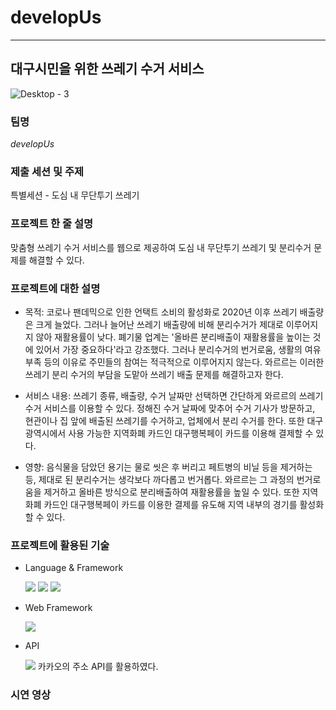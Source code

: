 # developUs
---
## 대구시민을 위한 쓰레기 수거 서비스
![Desktop - 3](https://user-images.githubusercontent.com/81808787/192131075-4b080f3c-7acd-49af-99c5-0b1e0e9bf623.png)

### 팀명
_developUs_


### 제출 세션 및 주제
특별세션 - 도심 내 무단투기 쓰레기


### 프로젝트 한 줄 설명
맞춤형 쓰레기 수거 서비스를 웹으로 제공하여 도심 내 무단투기 쓰레기 및 분리수거 문제를 해결할 수 있다.


### 프로젝트에 대한 설명
  - 목적: 코로나 팬데믹으로 인한 언택트 소비의 활성화로 2020년 이후 쓰레기 배출량은 크게 늘었다. 그러나 늘어난 쓰레기 배출량에 비해 분리수거가 제대로 이루어지지 않아 재활용률이 낮다. 폐기물 업계는 '올바른 분리배출이 재활용률을 높이는 것에 있어서 가장 중요하다'라고 강조했다. 그러나 분리수거의 번거로움, 생활의 여유 부족 등의 이유로 주민들의 참여는 적극적으로 이루어지지 않는다. 
와르르는 이러한 쓰레기 분리 수거의 부담을 도맡아 쓰레기 배출 문제를 해결하고자 한다.
  
  - 서비스 내용: 쓰레기 종류, 배출량, 수거 날짜만 선택하면 간단하게 와르르의 쓰레기 수거 서비스를 이용할 수 있다. 정해진 수거 날짜에 맞추어 수거 기사가 방문하고, 현관이나 집 앞에 배출된 쓰레기를 수거하고, 업체에서 분리 수거를 한다. 또한 대구광역시에서 사용 가능한 지역화폐 카드인 대구행복페이 카드를 이용해 결제할 수 있다.
  
  - 영향: 음식물을 담았던 용기는 물로 씻은 후 버리고 페트병의 비닐 등을 제거하는 등, 제대로 된 분리수거는 생각보다 까다롭고 번거롭다. 와르르는 그 과정의 번거로움을 제거하고 올바른 방식으로 분리배출하여 재활용률을 높일 수 있다. 또한 지역화폐 카드인 대구행복페이 카드를 이용한 결제를 유도해 지역 내부의 경기를 활성화할 수 있다.


### 프로젝트에 활용된 기술
  - Language & Framework
     
     <img src="https://img.shields.io/badge/html5-E34F26?style=for-the-badge&logo=html5&logoColor=white">
     <img src="https://img.shields.io/badge/css3-1572B6?style=for-the-badge&logo=css3&logoColor=white">
     <img src="https://img.shields.io/badge/Javascript-F7DF1E?style=for-the-badge&logo=Javascript&logoColor=white">
     
   - Web Framework
   
     <img src="https://img.shields.io/badge/Flask-000000?style=for-the-badge&logo=Flask&logoColor=white">
     
   - API

     <img src="https://img.shields.io/badge/kakao-FFCD00?style=for-the-badge&logo=kakao&logoColor=white">
     카카오의 주소 API를 활용하였다.
     
     
### 시연 영상
